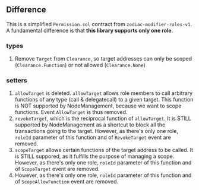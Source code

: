 ## Difference
This is a simplified `Permission.sol` contract from `zodiac-modifier-roles-v1`.
A fundamental difference is that **this library supports only one role**.

### types
1. Remove `Target` from `Clearance`, so target addresses can only be scoped (`Clearance.Function`) or not allowed (`Clearance.None`)


### setters
1. `allowTarget` is deleted. `allowTarget` allows role members to call arbitrary functions of any type (call & delegatecall) to a given target. This function is NOT supported by NodeManagement, because we want to scope functions. Event `AllowTarget` is thus removed.
2. `revokeTarget`, which is the reciprocal function of `allowTarget`. It is STILL supported by NodeManagement as a shortcut to block all the transactions going to the target. However, as there's only one role, `roleId` parameter of this function and of `RevokeTarget` event are removed.
3. `scopeTarget` allows certain functions of the target address to be called. It is STILL suppored, as it fulfills the purpose of managing a scope. However, as there's only one role, `roleId` parameter of this function and of `ScopeTarget` event are removed.
4. However, as there's only one role, `roleId` parameter of this function and of `ScopeAllowFunction` event are removed.
